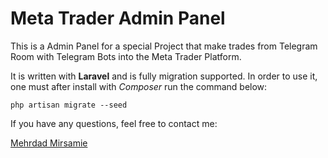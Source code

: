 # Meta Trader Admin Panel

This is a Admin Panel for a special Project that make trades from Telegram Room with Telegram Bots into the Meta Trader Platform.

It is written with **Laravel** and is fully migration supported.
In order to use it, one must after install with _Composer_ run the command below:

```php artisan migrate --seed```

If you have any questions, feel free to contact me:

[Mehrdad Mirsamie](mailto://m.mirsamie@gmail.com)
